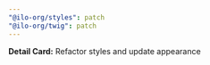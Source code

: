 ```yaml
---
"@ilo-org/styles": patch
"@ilo-org/twig": patch
---
```


**Detail Card:** Refactor styles and update appearance
